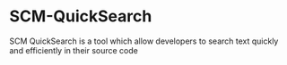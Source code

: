 # SCM-QuickSearch
SCM QuickSearch is a tool which allow developers to search text quickly and efficiently in their source code 
